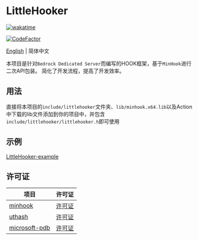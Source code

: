 # LittleHooker

[![wakatime](https://wakatime.com/badge/user/2838d0e1-1416-4f45-bc46-cbda8f4d9e75/project/70dbba0a-b019-486c-848a-d32bdf92f3bb.svg)](https://wakatime.com/badge/user/2838d0e1-1416-4f45-bc46-cbda8f4d9e75/project/70dbba0a-b019-486c-848a-d32bdf92f3bb)

[![CodeFactor](https://www.codefactor.io/repository/github/extcanary/littlehooker/badge)](https://www.codefactor.io/repository/github/extcanary/littlehooker)

[English](README.md) | 简体中文

本项目是针对``Bedrock Dedicated Server``而编写的HOOK框架，基于``MinHook``进行二次API包装。
简化了开发流程，提高了开发效率。

## 用法
直接将本项目的``include/littlehooker``文件夹、``lib/minhook.x64.lib``以及Action中下载的lib文件添加到你的项目中，并包含``include/littlehooker/littlehooker.h``即可使用

## 示例
[LittleHooker-example](https://github.com/ExtcanaRy/LittleHooker-example)

## 许可证

| 项目                                                         | 许可证                                                                   |
| ------------------------------------------------------------ | ----------------------------------------------------------------------- |
| [minhook](https://github.com/TsudaKageyu/minhook)            | [许可证](https://github.com/TsudaKageyu/minhook/blob/master/LICENSE.txt) |
| [uthash](https://github.com/troydhanson/uthash)              | [许可证](https://github.com/troydhanson/uthash/blob/master/LICENSE)      |
| [microsoft-pdb](https://github.com/microsoft/microsoft-pdb/) | [许可证](https://github.com/microsoft/microsoft-pdb/blob/master/LICENSE) |
